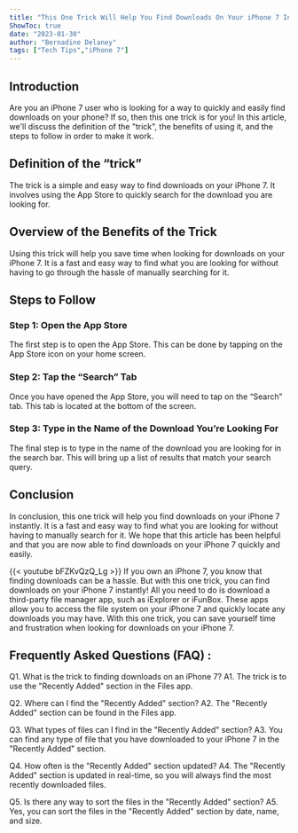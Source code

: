 ```yaml
---
title: "This One Trick Will Help You Find Downloads On Your iPhone 7 Instantly!"
ShowToc: true 
date: "2023-01-30"
author: "Bernadine Delaney" 
tags: ["Tech Tips","iPhone 7"]
---
```

## Introduction 
Are you an iPhone 7 user who is looking for a way to quickly and easily find downloads on your phone? If so, then this one trick is for you! In this article, we'll discuss the definition of the "trick", the benefits of using it, and the steps to follow in order to make it work. 

## Definition of the “trick” 
The trick is a simple and easy way to find downloads on your iPhone 7. It involves using the App Store to quickly search for the download you are looking for. 

## Overview of the Benefits of the Trick 
Using this trick will help you save time when looking for downloads on your iPhone 7. It is a fast and easy way to find what you are looking for without having to go through the hassle of manually searching for it. 

## Steps to Follow 

### Step 1: Open the App Store 
The first step is to open the App Store. This can be done by tapping on the App Store icon on your home screen. 

### Step 2: Tap the “Search” Tab 
Once you have opened the App Store, you will need to tap on the “Search” tab. This tab is located at the bottom of the screen. 

### Step 3: Type in the Name of the Download You’re Looking For 
The final step is to type in the name of the download you are looking for in the search bar. This will bring up a list of results that match your search query. 

## Conclusion 
In conclusion, this one trick will help you find downloads on your iPhone 7 instantly. It is a fast and easy way to find what you are looking for without having to manually search for it. We hope that this article has been helpful and that you are now able to find downloads on your iPhone 7 quickly and easily.

{{< youtube bFZKvQzQ_Lg >}} 
If you own an iPhone 7, you know that finding downloads can be a hassle. But with this one trick, you can find downloads on your iPhone 7 instantly! All you need to do is download a third-party file manager app, such as iExplorer or iFunBox. These apps allow you to access the file system on your iPhone 7 and quickly locate any downloads you may have. With this one trick, you can save yourself time and frustration when looking for downloads on your iPhone 7.

## Frequently Asked Questions (FAQ) :
Q1. What is the trick to finding downloads on an iPhone 7?
A1. The trick is to use the "Recently Added" section in the Files app.

Q2. Where can I find the "Recently Added" section?
A2. The "Recently Added" section can be found in the Files app.

Q3. What types of files can I find in the "Recently Added" section?
A3. You can find any type of file that you have downloaded to your iPhone 7 in the "Recently Added" section.

Q4. How often is the "Recently Added" section updated?
A4. The "Recently Added" section is updated in real-time, so you will always find the most recently downloaded files.

Q5. Is there any way to sort the files in the "Recently Added" section?
A5. Yes, you can sort the files in the "Recently Added" section by date, name, and size.


